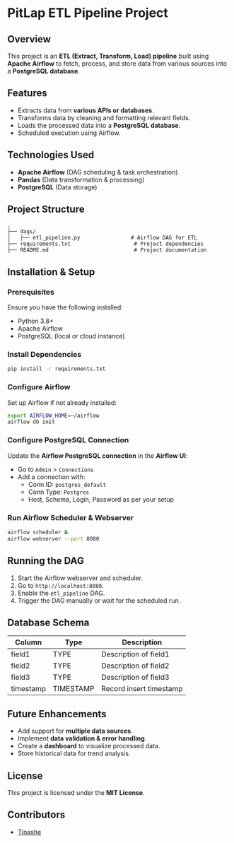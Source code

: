 # PitLap ETL Pipeline Project

## Overview
This project is an **ETL (Extract, Transform, Load) pipeline** built using **Apache Airflow** to fetch, process, and store data from various sources into a **PostgreSQL database**.

## Features
- Extracts data from **various APIs or databases**.
- Transforms data by cleaning and formatting relevant fields.
- Loads the processed data into a **PostgreSQL database**.
- Scheduled execution using Airflow.

## Technologies Used
- **Apache Airflow** (DAG scheduling & task orchestration)
- **Pandas** (Data transformation & processing)
- **PostgreSQL** (Data storage)

## Project Structure
```
.
├── dags/
│   ├── etl_pipeline.py                # Airflow DAG for ETL
├── requirements.txt                    # Project dependencies
├── README.md                           # Project documentation
```

## Installation & Setup
### Prerequisites
Ensure you have the following installed:
- Python 3.8+
- Apache Airflow
- PostgreSQL (local or cloud instance)

### Install Dependencies
```bash
pip install -r requirements.txt
```

### Configure Airflow
Set up Airflow if not already installed:
```bash
export AIRFLOW_HOME=~/airflow
airflow db init
```

### Configure PostgreSQL Connection
Update the **Airflow PostgreSQL connection** in the **Airflow UI**:
- Go to `Admin` > `Connections`
- Add a connection with:
  - Conn ID: `postgres_default`
  - Conn Type: `Postgres`
  - Host, Schema, Login, Password as per your setup

### Run Airflow Scheduler & Webserver
```bash
airflow scheduler &
airflow webserver --port 8080
```

## Running the DAG
1. Start the Airflow webserver and scheduler.
2. Go to `http://localhost:8080`.
3. Enable the `etl_pipeline` DAG.
4. Trigger the DAG manually or wait for the scheduled run.

## Database Schema
| Column        | Type      | Description                 |
|--------------|----------|-----------------------------|
| field1       | TYPE     | Description of field1      |
| field2       | TYPE     | Description of field2      |
| field3       | TYPE     | Description of field3      |
| timestamp    | TIMESTAMP | Record insert timestamp   |

## Future Enhancements
- Add support for **multiple data sources**.
- Implement **data validation & error handling**.
- Create a **dashboard** to visualize processed data.
- Store historical data for trend analysis.

## License
This project is licensed under the **MIT License**.

## Contributors
- [Tinashe](https://github.com/rabbinash)

